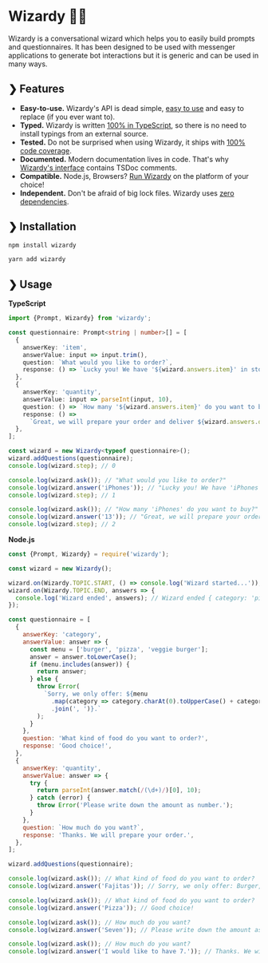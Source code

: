 # Wizardy 🧙📜

Wizardy is a conversational wizard which helps you to easily build prompts and questionnaires. It has been designed to be used with messenger applications to generate bot interactions but it is generic and can be used in many ways.

## ❯ Features

- **Easy-to-use.** Wizardy's API is dead simple, [easy to use](#-usage) and easy to replace (if you ever want to).
- **Typed.** Wizardy is written [100% in TypeScript](./src/Wizardy.ts), so there is no need to install typings from an external source.
- **Tested.** Do not be surprised when using Wizardy, it ships with [100% code coverage](./src/Wizardy.test.ts).
- **Documented.** Modern documentation lives in code. That's why [Wizardy's interface](./src/Prompt.ts) contains TSDoc comments.
- **Compatible.** Node.js, Browsers? [Run Wizardy](https://runkit.com/npm/wizardy) on the platform of your choice!
- **Independent.** Don't be afraid of big lock files. Wizardy uses [zero dependencies](https://www.npmjs.com/package/wizardy?activeTab=dependencies).

## ❯ Installation

```bash
npm install wizardy
```

```bash
yarn add wizardy
```

## ❯ Usage

**TypeScript**

```ts
import {Prompt, Wizardy} from 'wizardy';

const questionnaire: Prompt<string | number>[] = [
  {
    answerKey: 'item',
    answerValue: input => input.trim(),
    question: `What would you like to order?`,
    response: () => `Lucky you! We have '${wizard.answers.item}' in stock.`,
  },
  {
    answerKey: 'quantity',
    answerValue: input => parseInt(input, 10),
    question: () => `How many '${wizard.answers.item}' do you want to buy?`,
    response: () =>
      `Great, we will prepare your order and deliver ${wizard.answers.quantity}x ${wizard.answers.item} as soon as possible.`,
  },
];

const wizard = new Wizardy<typeof questionnaire>();
wizard.addQuestions(questionnaire);
console.log(wizard.step); // 0

console.log(wizard.ask()); // "What would you like to order?"
console.log(wizard.answer('iPhones')); // "Lucky you! We have 'iPhones' in stock."
console.log(wizard.step); // 1

console.log(wizard.ask()); // "How many 'iPhones' do you want to buy?"
console.log(wizard.answer('13')); // "Great, we will prepare your order and deliver 13 iPhones as soon as possible."
console.log(wizard.step); // 2
```

**Node.js**

```js
const {Prompt, Wizardy} = require('wizardy');

const wizard = new Wizardy();

wizard.on(Wizardy.TOPIC.START, () => console.log('Wizard started...'));
wizard.on(Wizardy.TOPIC.END, answers => {
  console.log('Wizard ended', answers); // Wizard ended { category: 'pizza', quantity: 7 }
});

const questionnaire = [
  {
    answerKey: 'category',
    answerValue: answer => {
      const menu = ['burger', 'pizza', 'veggie burger'];
      answer = answer.toLowerCase();
      if (menu.includes(answer)) {
        return answer;
      } else {
        throw Error(
          `Sorry, we only offer: ${menu
            .map(category => category.charAt(0).toUpperCase() + category.substr(1))
            .join(', ')}.`
        );
      }
    },
    question: 'What kind of food do you want to order?',
    response: 'Good choice!',
  },
  {
    answerKey: 'quantity',
    answerValue: answer => {
      try {
        return parseInt(answer.match(/(\d+)/)[0], 10);
      } catch (error) {
        throw Error('Please write down the amount as number.');
      }
    },
    question: `How much do you want?`,
    response: 'Thanks. We will prepare your order.',
  },
];

wizard.addQuestions(questionnaire);

console.log(wizard.ask()); // What kind of food do you want to order?
console.log(wizard.answer('Fajitas')); // Sorry, we only offer: Burger, Pizza, Veggie burger.

console.log(wizard.ask()); // What kind of food do you want to order?
console.log(wizard.answer('Pizza')); // Good choice!

console.log(wizard.ask()); // How much do you want?
console.log(wizard.answer('Seven')); // Please write down the amount as number.

console.log(wizard.ask()); // How much do you want?
console.log(wizard.answer('I would like to have 7.')); // Thanks. We will prepare your order.
```
